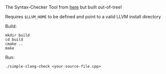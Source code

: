 The Syntax-Checker Tool from [here](https://clang.llvm.org/docs/LibASTMatchersTutorial.html) but built out-of-tree!

Requires `$LLVM_HOME` to be defined and point to a valid LLVM install directory

Build:
```
mkdir build
cd build
cmake ..
make
```

Run:
```
./simple-clang-check <your-source-file.cpp>
```
